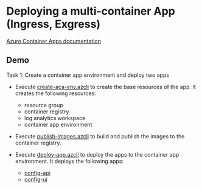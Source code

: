 # Deploying a multi-container App (Ingress, Exgress)

[Azure Container Apps documentation](https://learn.microsoft.com/en-us/azure/container-apps/)

## Demo

Task 1: Create a container app environment and deploy two apps

- Execute [create-aca-env.azcli](create-aca-env.azcli) to create the base resources of the app. It creates the following resources:

    - resource group
    - container registry
    - log analytics workspace
    - container app environment

- Execute [publish-images.azcli](/demos/00-app/publish-images.azcli) to build and publish the images to the container registry. 

- Execute [deploy-app.azcli](deploy-app.azcli) to deploy the apps to the container app environment. It deploys the following apps:

    - [config-api](/demos/00-app/config-api/)
    - [config-ui](/demos/00-app/config-ui/)